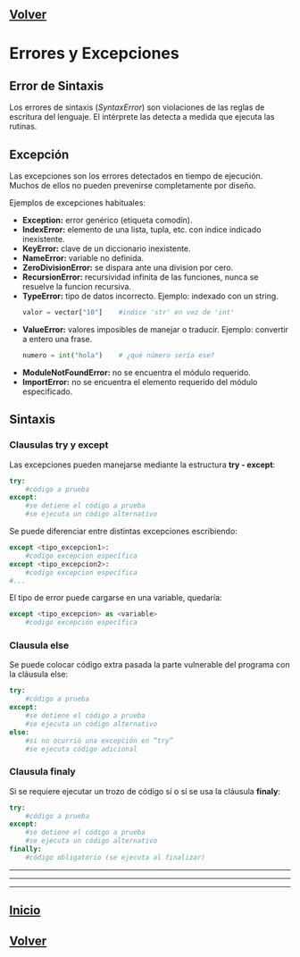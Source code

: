 <a name="top"></a>

## [Volver](../Python.md#errores-y-excepciones)

# Errores y Excepciones

## Error de Sintaxis
Los errores de sintaxis (*SyntaxError*) son violaciones de las reglas de escritura del lenguaje. El intérprete las detecta a medida que ejecuta las rutinas.


## Excepción
Las excepciones son los errores detectados en tiempo de ejecución. Muchos de ellos no pueden prevenirse completamente por diseño.

Ejemplos de excepciones habituales:
  - **Exception:** error genérico (etiqueta comodín).
  - **IndexError:** elemento de una lista, tupla, etc. con indice indicado inexistente.
  - **KeyError:** clave de un diccionario inexistente.
  - **NameError:** variable no definida.
  - **ZeroDivisionError:**  se dispara ante una division por cero. 
  - **RecursionError:** recursividad infinita de las funciones, nunca se resuelve la funcion recursiva.
  - **TypeError:** tipo de datos incorrecto. Ejemplo: indexado con un string.
	```python
	valor = vector["10"]	#indice 'str' en vez de 'int'
	```
  - **ValueError:** valores imposibles de manejar o traducir. Ejemplo: convertir a entero una frase.
	```python
	numero = int("hola")	# ¿qué número sería ese?
	```
  - **ModuleNotFoundError:** no se encuentra el módulo requerido.
  - **ImportError:** no se encuentra el elemento requerido del módulo especificado.


## Sintaxis

### Clausulas try y except

Las excepciones pueden manejarse mediante la estructura **try - except**:

```python
try:
    #código a prueba
except:
	#se detiene el código a prueba
	#se ejecuta un código alternativo
```

Se puede diferenciar entre distintas excepciones escribiendo:

```python
except <tipo_excepcion1>:
	#codigo excepcion específica
except <tipo_excepcion2>:
	#codigo excepcion específica
#...
```

El tipo de error puede cargarse en una variable, quedaría:

```python
except <tipo_excepcion> as <variable>
	#codigo excepción específica
```
### Clausula else

Se puede colocar código extra pasada la parte vulnerable del programa con la cláusula else:

```python
try:
	#código a prueba
except:
	#se detiene el código a prueba
	#se ejecuta un código alternativo
else:
	#si no ocurrió una excepción en “try”
	#se ejecuta código adicional 
```

### Clausula finaly

Si se requiere ejecutar un trozo de código sí o sí se usa la cláusula **finaly**:

```python
try:
	#código a prueba
except:
	#se detiene el código a prueba
	#se ejecuta un código alternativo
finally:
	#código obligatorio (se ejecuta al finalizar)
```

----
----
----

## [Inicio](#errores-y-excepciones)

## [Volver](../Python.md#errores-y-excepciones)